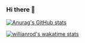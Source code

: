 ### Hi there 👋

[![Anurag's GitHub stats](https://github-readme-stats.vercel.app/api?username=jotto2)](https://github.com/anuraghazra/github-readme-stats)

[![willianrod's wakatime stats](https://github-readme-stats.vercel.app/api/wakatime?username=jotto2)](https://github.com/anuraghazra/github-readme-stats)
<!--
**Jotto2/Jotto2** is a ✨ _special_ ✨ repository because its `README.md` (this file) appears on your GitHub profile.

Here are some ideas to get you started:

- 🔭 I’m currently working on ...
- 🌱 I’m currently learning ...
- 👯 I’m looking to collaborate on ...
- 🤔 I’m looking for help with ...
- 💬 Ask me about ...
- 📫 How to reach me: ...
- 😄 Pronouns: ...
- ⚡ Fun fact: ...
-->
